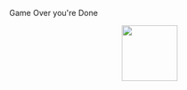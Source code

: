 Game Over you're Done

<p align="center">
<img src="https://cdn.memes.com/up/56483341642966477/i/1643866544523.png" width="100px"/>
</p>
